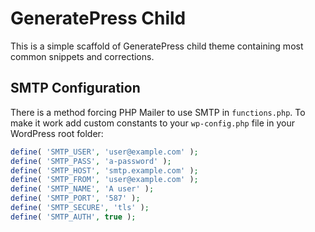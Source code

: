 # GeneratePress Child

This is a simple scaffold of GeneratePress child theme containing most common snippets and corrections.

## SMTP Configuration

There is a method forcing PHP Mailer to use SMTP in `functions.php`. To make it work add custom constants to your `wp-config.php` file in your WordPress root folder:

```php
define( 'SMTP_USER', 'user@example.com' );
define( 'SMTP_PASS', 'a-password' );
define( 'SMTP_HOST', 'smtp.example.com' );
define( 'SMTP_FROM', 'user@example.com' );
define( 'SMTP_NAME', 'A user' );
define( 'SMTP_PORT', '587' );
define( 'SMTP_SECURE', 'tls' );
define( 'SMTP_AUTH', true );
```
